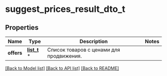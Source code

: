 # suggest_prices_result_dto_t

## Properties
Name | Type | Description | Notes
------------ | ------------- | ------------- | -------------
**offers** | [**list_t**](price_suggest_offer_dto.md) \* | Список товаров с ценами для продвижения. | 

[[Back to Model list]](../README.md#documentation-for-models) [[Back to API list]](../README.md#documentation-for-api-endpoints) [[Back to README]](../README.md)


